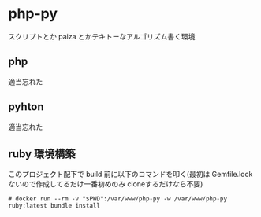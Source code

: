 # php-py

スクリプトとか paiza とかテキトーなアルゴリズム書く環境

## php

適当忘れた

## pyhton

適当忘れた

## ruby 環境構築

このプロジェクト配下で build 前に以下のコマンドを叩く(最初は Gemfile.lock ないので作成してるだけ一番初めのみ cloneするだけなら不要)

```
# docker run --rm -v "$PWD":/var/www/php-py -w /var/www/php-py ruby:latest bundle install
```
